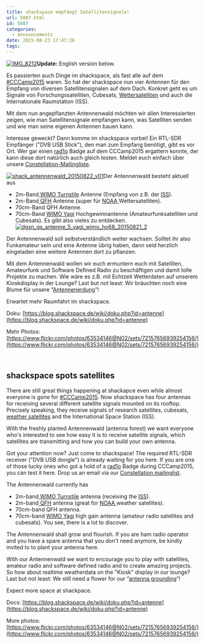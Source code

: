 ```yaml
---
title: shackspace empfängt Satellitensignale!
url: 5087.html
id: 5087
categories:
  - announcements
date: 2015-08-23 17:47:26
tags:
---
```


[![IMG_8212](https://farm6.staticflickr.com/5778/20625585409_33eee81f10_m.jpg)](https://www.flickr.com/photos/63534146@N02/20625585409/in/album-72157656939254156/ "IMG_8212")**Update:** English version below.

Es passierten auch Dinge im shackspace, als fast alle auf dem [#CCCamp2015](https://blog.shackspace.de/?p=5080) waren.
So hat der shackspace nun vier Antennen für den Empfang von diversen Satellitensignalen auf dem Dach. Konkret geht es um Signale von Forschungssatelliten, Cubesats, [Wettersatelliten](https://www.flickr.com/photos/63534146@N02/20433569401/in/album-72157656939254156/) und auch die Internationale Raumstation (ISS).

Mit dem nun angepflanzten Antennenwald möchten wir allen Interessierten zeigen, wie man Satellitensignale empfangen kann, was Satelliten senden und wie man seine eigenen Antennen bauen kann.

Interesse geweckt? Dann komme im shackspace vorbei! Ein RTL-SDR Empfänger ("DVB USB Stick"), den man zum Empfang benötigt, gibt es vor Ort. Wer gar einen [rad1o](https://rad1o.badge.events.ccc.de/start) Badge auf dem CCCamp2015 ergattern konnte, der kann diese dort natürlich auch gleich testen.
Meldet euch einfach über unsere [Constellation-Mailingliste](https://lists.shackspace.de/mailman/listinfo/constellation).

<!--more-->

[![shack_antennenwald_20150822_v01](https://farm6.staticflickr.com/5622/20812321635_47a456de48_m.jpg)](https://www.flickr.com/photos/63534146@N02/20812321635/in/album-72157656939254156/ "shack_antennenwald_20150822_v01")Der Antennenwald besteht aktuell aus

*   2m-Band[ WIMO Turnstile](http://www.wimo.com/empfangs-antennen_d.html#satkreuzdipol) Antenne (Empfang von z.B. der [ISS](https://de.wikipedia.org/wiki/Internationale_Raumstation)).
*   2m-Band[ QFH](http://www.g4ilo.com/qfh.html) Antenne (super für [NOAA ](https://de.wikipedia.org/wiki/National_Oceanic_and_Atmospheric_Administration)Wettersatelliten).
*   70cm-Band QFH Antenne.
*   70cm-Band [WIMO Yagi](https://de.wikipedia.org/wiki/Yagi-Uda-Antenne) Hochgewinnantenne (Amateurfunksatelliten und Cubesats).
Es gibt also vieles zu entdecken.     [![dgsn_gs_antenne_5_yagi_wimo_ho68_20150821_2](https://farm1.staticflickr.com/595/20802871162_cfa7dfa6ba_m.jpg)](https://www.flickr.com/photos/63534146@N02/20802871162/in/album-72157656939254156/ "dgsn_gs_antenne_5_yagi_wimo_ho68_20150821_2")

Der Antennenwald soll selbstverständlich weiter wachsen. Solltet ihr also Funkamateur sein und eine Antenne übrig haben, dann seid herzlich eingeladen eine weitere Antennen dort zu pflanzen.

Mit dem Antennenwald wollen wir euch ermuntern euch mit Satelliten, Amateurfunk und Software Defined Radio zu beschäftigen und damit tolle Projekte zu machen. Wie wäre es z.B. mit Echtzeit Wetterdaten auf unserem Kioskdisplay in der Lounge?
Last but not least: Wir bräuchten noch eine Blume für unsere “[Antennenerdung](https://www.flickr.com/photos/63534146@N02/20189731344/in/album-72157656939254156/)”!

Erwartet mehr Raumfahrt im shackspace.

Doku: [https://blog.shackspace.de/wiki/doku.php?id=antenne](https://blog.shackspace.de/wiki/doku.php?id=antenne)

Mehr Photos: [https://www.flickr.com/photos/63534146@N02/sets/72157656939254156/](https://www.flickr.com/photos/63534146@N02/sets/72157656939254156/)

&nbsp;

## shackspace spots satellites

There are still great things happening at shackapce even while almost everyone is gone for [#CCCamp2015](https://blog.shackspace.de/?p=5080).
Now shackspace has four antennas for receiving several different satellite signals mounted on its rooftop. Precisely speaking, they receive signals of research satellites, cubesats, [weather satellites](https://www.flickr.com/photos/63534146@N02/20433569401/in/album-72157656939254156/) and the International Space Station (ISS).

With the freshly planted Antennenwald (antenna forest) we want everyone who's interested to see how easy it is to receive satellite signals, which satellites are transmitting and how you can build your own antenna.

Got your attention now? Just come to shackspace! The required RTL-SDR receiver ("DVB USB dongle") is already waiting for you here. If you are one of those lucky ones who got a hold of a [rad1o](https://rad1o.badge.events.ccc.de/start) Badge during CCCamp2015, you can test it here. Drop us an email via our [Constellation mailinglist](https://lists.shackspace.de/mailman/listinfo/constellation).

The Antennenwald currently has

*   2m-band[ WIMO Turnstile](http://www.wimo.com/empfangs-antennen_d.html#satkreuzdipol) antenna (receiving the [ISS](https://en.wikipedia.org/wiki/International_Space_Station)).
*   2m-band[ QFH](http://www.g4ilo.com/qfh.html) antenna (great for [NOAA ](https://en.wikipedia.org/wiki/National_Oceanic_and_Atmospheric_Administration)weather satellites).
*   70cm-band QFH antenna.
*   70cm-band [WIMO Yagi](https://en.wikipedia.org/wiki/Yagi-Uda_antenna) high gain antenna (amateur radio satellites and cubesats).
You see, there is a lot to discover.

The Antennenwald shall grow and flourish. If you are ham radio operator and you have a spare antenna that you don't need anymore, be kindly invited to to plant your antenna here.

With our Antennenwald we want to encourage you to play with satellites, amateur radio and software defined radio and to create amazing projects. So how about realtime weatherdata on the "Kiosk" display in our lounge?
Last but not least: We still need a flower for our “[antenna grounding](https://www.flickr.com/photos/63534146@N02/20189731344/in/album-72157656939254156/)”!

Expect more space at shackpace.

Docs: [https://blog.shackspace.de/wiki/doku.php?id=antenne](https://blog.shackspace.de/wiki/doku.php?id=antenne)

More photos: [https://www.flickr.com/photos/63534146@N02/sets/72157656939254156/](https://www.flickr.com/photos/63534146@N02/sets/72157656939254156/)